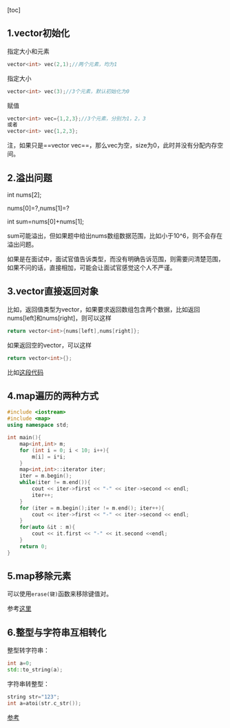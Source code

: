 

[toc]

## 1.vector初始化

指定大小和元素

```cpp
vector<int> vec(2,1);//两个元素，均为1
```



指定大小

```cpp
vector<int> vec(3);//3个元素，默认初始化为0
```



赋值

```cpp
vector<int> vec={1,2,3};//3个元素，分别为1，2，3
或者
vector<int> vec{1,2,3};
```



注，如果只是==vector<int> vec==，那么vec为空，size为0，此时并没有分配内存空间。



## 2.溢出问题

int nums[2];

nums[0]=?,nums[1]=?

int sum=nums[0]+nums[1];

sum可能溢出，但如果题中给出nums数组数据范围，比如小于10^6，则不会存在溢出问题。

如果是在面试中，面试官值告诉类型，而没有明确告诉范围，则需要问清楚范围，如果不问的话，直接相加，可能会让面试官感觉这个人不严谨。



## 3.vector直接返回对象

比如，返回值类型为vector<int>，如果要求返回数组包含两个数据，比如返回nums[left]和nums[right]，则可以这样

```cpp
return vector<int>{nums[left],nums[right]};
```

如果返回空的vector<int>，可以这样

```cpp
return vector<int>{};
```

比如[这段代码](https://leetcode-cn.com/problems/he-wei-sde-liang-ge-shu-zi-lcof/solution/mian-shi-ti-57-he-wei-s-de-liang-ge-shu-zi-shuang-/847164)

## 4.map遍历的两种方式

```cpp
#include <iostream>
#include <map>
using namespace std;

int main(){
    map<int,int> m;
    for (int i = 0; i < 10; i++){
        m[i] = i*i;
    }
    map<int,int>::iterator iter;
    iter = m.begin();
    while(iter != m.end()){
        cout << iter->first << "-" << iter->second << endl;
        iter++;
    }
    for (iter = m.begin();iter != m.end(); iter++){
        cout << iter->first << "-" << iter->second << endl;
    }
    for(auto &it : m){
        cout << it.first << "-" << it.second <<endl;
    }
    return 0;
}
```

## 5.map移除元素

可以使用`erase(键)`函数来移除键值对。

参考[这里](http://c.biancheng.net/view/513.html)

## 6.整型与字符串互相转化

整型转字符串：

````cpp
int a=0;
std::to_string(a);
````

字符串转整型：

```cpp
string str="123";
int a=atoi(str.c_str());
```

[参考](https://www.cnblogs.com/smile233/p/8379802.html)



